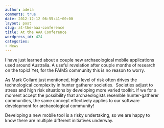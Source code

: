 ```yaml
---
author: adela
comments: true
date: 2012-12-12 06:55:41+00:00
layout: post
slug: at-the-aaa-conference
title: At the AAA Conference
wordpress_id: 424
categories:
- News
---
```


I have just learned about a couple new archaeological mobile applications used around Australia. A useful revelation after couple months of research on the topic! Yet, for the FAIMS community this is no reason to worry.

As Mark Collard just mentioned, high level of risk often drives the technological complexity in hunter gatherer societies.  Societies adjust to stress and high risk situations by developing more varied toolkit. If we for a moment accept the possibility that archaeologists resemble hunter-gatherer communities, the same concept effectively applies to our software development for archaeological community!

Developing a new mobile tool is a risky undertaking, so we are happy to know there are multiple different initiatives underway.
